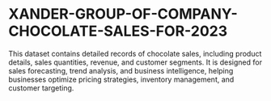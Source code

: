 # XANDER-GROUP-OF-COMPANY-CHOCOLATE-SALES-FOR-2023
This dataset contains detailed records of chocolate sales, including product details, sales quantities, revenue, and customer segments. It is designed for sales forecasting, trend analysis, and business intelligence, helping businesses optimize pricing strategies, inventory management, and customer targeting.
